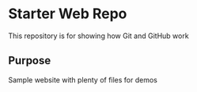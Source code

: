 # Starter Web Repo

This repository is for showing how Git and GitHub work

## Purpose

Sample website with plenty of files for demos

###

####
